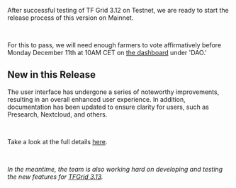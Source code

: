 After successful testing of TF Grid 3.12 on Testnet, we are ready to start the release process of this version on Mainnet.

<br/>

For this to pass, we will need enough farmers to vote affirmatively before Monday December 11th at 10AM CET on [the dashboard](https://dashboard.grid.tf/) under 'DAO.'

## New in this Release

The user interface has undergone a series of noteworthy improvements, resulting in an overall enhanced user experience. In addition, documentation has been updated to ensure clarity for users, such as Presearch, Nextcloud, and others.

<br/>

Take a look at the full details [here](https://forum.threefold.io/t/gep-for-3-12-on-mainnet/4151).

<br/>

*In the meantime, the team is also working hard on developing and testing the new features for [TFGrid 3.13](https://forum.threefold.io/t/3-13-upcoming-updates/4149).*